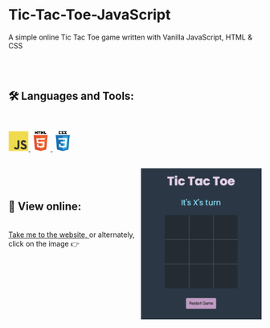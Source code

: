 
<!-- Title Description -->
# Tic-Tac-Toe-JavaScript
A simple online Tic Tac Toe game written with Vanilla JavaScript, HTML &amp; CSS


<br>
<br>
<!-- Technologies used -->
<div name = "Technologies"> 
<h2 align="left">🛠 Languages and Tools:</h2>
<br>
<p>
<a href="https://developer.mozilla.org/en-US/docs/Web/JavaScript" target="_blank" rel="noreferrer"> <img src="https://raw.githubusercontent.com/devicons/devicon/master/icons/javascript/javascript-original.svg" alt="javascript" width="40" height="40"/> </a> <a href="https://www.w3.org/html/" target="_blank" rel="noreferrer"> <img src="https://raw.githubusercontent.com/devicons/devicon/master/icons/html5/html5-original-wordmark.svg" alt="html5" width="40" height="40"/> </a>
<a href="https://www.w3schools.com/css/" target="_blank" rel="noreferrer"> <img src="https://raw.githubusercontent.com/devicons/devicon/master/icons/css3/css3-original-wordmark.svg" alt="css3" width="40" height="40"/> </a>
</p>
</div>


<br>
 <!-- Screenshot -->
  <a href="https://deftpegtictactoejs.netlify.app/" target="_blank" rel="noreferrer"> <img align="right" src="./assets/ticTacToeScreenShot.png" alt="Tic Tac Toe Screen" height="300"/> </a> 

<br>
<br>

   <!-- Online link -->
   <div name = "Online presence"> 
<h2 align="left">👀 View online:</h2>
<br>
<a href="https://deftpegtictactoejs.netlify.app/" target="_blank" rel="noreferrer">
Take me to the website, </a>
or alternately, click on the image 👉

</div>



